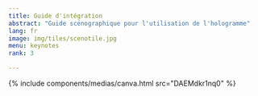 ```yaml
---
title: Guide d'intégration
abstract: "Guide scénographique pour l'utilisation de l'hologramme"
lang: fr
image: img/tiles/scenotile.jpg
menu: keynotes
rank: 3

---
```


  {% include components/medias/canva.html src="DAEMdkr1nq0" %}
